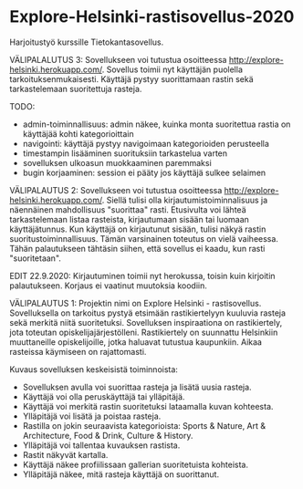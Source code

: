 # Explore-Helsinki-rastisovellus-2020
Harjoitustyö kurssille Tietokantasovellus.

VÄLIPALALUTUS 3:
Sovellukseen voi tutustua osoitteessa http://explore-helsinki.herokuapp.com/. Sovellus toimii nyt käyttäjän puolella tarkoituksenmukaisesti. Käyttäjä pystyy suorittamaan rastin sekä
tarkastelemaan suoritettuja rasteja.

TODO:
- admin-toiminnallisuus: admin näkee, kuinka monta suoritettua rastia on käyttäjää kohti kategorioittain
- navigointi: käyttäjä pystyy navigoimaan kategorioiden perusteella
- timestampin lisääminen suorituksiin tarkastelua varten
- sovelluksen ulkoasun muokkaaminen paremmaksi
- bugin korjaaminen: session ei pääty jos käyttäjä sulkee selaimen


VÄLIPALAUTUS 2:
Sovellukseen voi tutustua osoitteessa http://explore-helsinki.herokuapp.com/. Siellä tulisi olla kirjautumistoiminnalisuus ja näennäinen mahdollisuus "suorittaa" rasti. Etusivulta voi lähteä tarkastelemaan listaa rasteista, kirjautumaan sisään tai luomaan käyttäjätunnus. Kun käyttäjä on kirjautunut sisään, tulisi näkyä rastin suoritustoiminnallisuus. Tämän varsinainen toteutus on vielä vaiheessa. Tähän palautukseen tähtäsin siihen, että sovellus ei kaadu, kun rasti "suoritetaan".

EDIT 22.9.2020: Kirjautuminen toimii nyt herokussa, toisin kuin kirjoitin palautukseen. Korjaus ei vaatinut muutoksia koodiin.



VÄLIPALAUTUS 1:
Projektin nimi on Explore Helsinki - rastisovellus. Sovelluksella on tarkoitus pystyä etsimään rastikiertelyyn kuuluvia rasteja sekä merkitä niitä suoritetuksi. Sovelluksen inspiraationa on rastikiertely, jota toteutan opiskelijajärjestölleni. Rastikiertely on suunnattu Helsinkiin muuttaneille opiskelijoille, jotka haluavat tutustua kaupunkiin. Aikaa rasteissa käymiseen on rajattomasti.

Kuvaus sovelluksen keskeisistä toiminnoista:

- Sovelluksen avulla voi suorittaa rasteja ja lisätä uusia rasteja.
- Käyttäjä voi olla peruskäyttäjä tai ylläpitäjä.
- Käyttäjä voi merkitä rastin suoritetuksi lataamalla kuvan kohteesta.
- Ylläpitäjä voi lisätä ja poistaa rasteja.
- Rastilla on jokin seuraavista kategorioista: Sports & Nature, Art & Architecture, Food & Drink, Culture & History.
- Ylläpitäjä voi tallentaa kuvauksen rastista.
- Rastit näkyvät kartalla.
- Käyttäjä näkee profiilissaan gallerian suoritetuista kohteista.
- Ylläpitäjä näkee, mitä rasteja käyttäjä on suorittanut.
